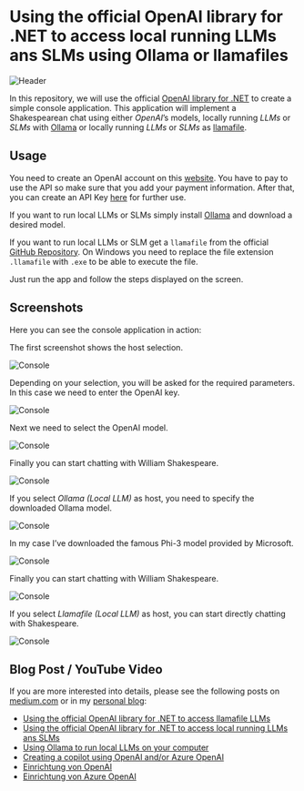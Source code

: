 # Using the official OpenAI library for .NET to access local running LLMs ans SLMs using Ollama or llamafiles

![Header](./docs/header-02.png)

In this repository, we will use the official [OpenAI library for .NET](https://www.nuget.org/packages/OpenAI) to create a simple console application. This application will implement a Shakespearean chat using either *OpenAI*’s models, locally running *LLMs* or *SLMs* with [Ollama](https://ollama.com/) or locally running *LLMs* or *SLMs* as [llamafile](https://github.com/Mozilla-Ocho/llamafile).

## Usage

You need to create an OpenAI account on this [website](https://platform.openai.com/docs/overview). You have to pay to use the API so make sure that you add your payment information. After that, you can create an API Key [here](https://platform.openai.com/api-keys) for further use.

If you want to run local LLMs or SLMs simply install [Ollama](https://ollama.com/) and download a desired model.

If you want to run local LLMs or SLM get a `llamafile` from the official [GitHub Repository](https://github.com/Mozilla-Ocho/llamafile). On Windows you need to replace the file extension `.llamafile` with `.exe` to be able to execute the file.

Just run the app and follow the steps displayed on the screen.

## Screenshots

Here you can see the console application in action:

The first screenshot shows the host selection.

![Console](./docs/console-01.png)

Depending on your selection, you will be asked for the required parameters. In this case we need to enter the OpenAI key.

![Console](./docs/console-02.png)

Next we need to select the OpenAI model.

![Console](./docs/console-03.png)

Finally you can start chatting with William Shakespeare.

![Console](./docs/console-04.png)

If you select *Ollama (Local LLM)* as host, you need to specify the downloaded Ollama model.

![Console](./docs/console-05.png)

In my case I’ve downloaded the famous Phi-3 model provided by Microsoft.

![Console](./docs/console-06.png)

Finally you can start chatting with William Shakespeare.

![Console](./docs/console-07.png)

If you select *Llamafile (Local LLM)* as host, you can start directly chatting with Shakespeare.

![Console](./docs/console-08.png)

## Blog Post / YouTube Video

If you are more interested into details, please see the following posts on [medium.com](https://www.medium.com) or in my [personal blog](https://www.tsjdev-apps.de):

- [Using the official OpenAI library for .NET to access llamafile LLMs](https://medium.com/medialesson/using-the-official-openai-library-for-net-to-access-llamafile-llms-c0d8668dbc1d)
- [Using the official OpenAI library for .NET to access local running LLMs ans SLMs](https://medium.com/medialesson/using-the-official-openai-library-for-net-to-access-local-running-llms-ans-slms-dfdbc0f90404)
- [Using Ollama to run local LLMs on your computer](https://medium.com/medialesson/using-ollama-to-run-local-llms-on-your-computer-2e2ee6572a13)
- [Creating a copilot using OpenAI and/or Azure OpenAI](https://medium.com/medialesson/creating-a-copilot-using-openai-and-or-azure-openai-03938fcf7413)
- [Einrichtung von OpenAI](https://www.tsjdev-apps.de/einrichtung-von-openai/)
- [Einrichtung von Azure OpenAI](https://www.tsjdev-apps.de/einrichtung-von-azure-openai/)
